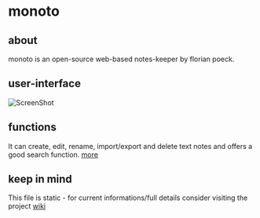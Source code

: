 monoto
==============


about
--------------
monoto is an open-source web-based notes-keeper by florian poeck.


user-interface
--------------
![ScreenShot](https://raw.githubusercontent.com/yafp/monoto/master/images/screenshots/screenshot_current.png)


functions
--------------
It can create, edit, rename, import/export and delete text notes and offers a good search function. [more](https://github.com/yafp/monoto/wiki/Functions)


keep in mind
--------------
This file is static - for current informations/full details consider visiting the project [wiki](https://github.com/yafp/monoto/wiki)
